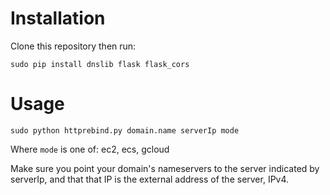Installation
============

Clone this repository then run:

	sudo pip install dnslib flask flask_cors

Usage
=====

	sudo python httprebind.py domain.name serverIp mode

Where `mode` is one of: ec2, ecs, gcloud

Make sure you point your domain's nameservers to the server indicated by serverIp, and that that IP is the external address of the server, IPv4.
